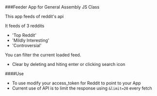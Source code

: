 ###Feeder App for General Assembly JS Class

This app feeds of reddit's api

It  feeds of 3 reddits
- 'Top Reddit'
- 'Mildly Interesting'
- 'Controversial'

You can filter the current loaded feed.
- Clear by deleting and hiting enter or clicking search icon 

####Use

- To use modify your access_token for Reddit to point to your App
- Current use of API is to limit the response using `&limit=20` every fetch
